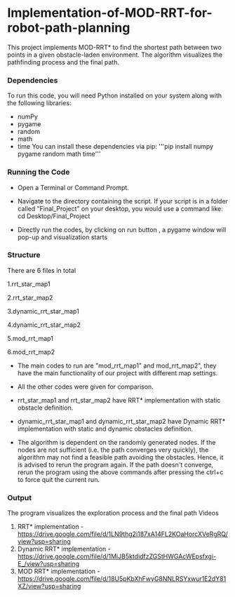 # Implementation-of-MOD-RRT-for-robot-path-planning

This project implements MOD-RRT* to find the shortest path between two points in a given obstacle-laden environment. The algorithm visualizes the pathfinding process and the final path.

### Dependencies
To run this code, you will need Python installed on your system along with the following libraries:
- numPy
- pygame
- random
- math
- time
You can install these dependencies via pip:
'''pip install numpy pygame random math time'''


### Running the Code
- Open a Terminal or Command Prompt.

- Navigate to the directory containing the script. If your script is in a folder called "Final_Project" on your desktop, you would use a command like:
cd Desktop/Final_Project

- Directly run the codes, by clicking on run button , a pygame window will pop-up and visualization starts

### Structure

There are 6 files in total
 
1.rrt_star_map1

2.rrt_star_map2

3.dynamic_rrt_star_map1

4.dynamic_rrt_star_map2

5.mod_rrt_map1

6.mod_rrt_map2

- The main codes to run are "mod_rrt_map1" and mod_rrt_map2", they have the main functionality of our project with different map settings.

- All the other codes were given for comparison.

- rrt_star_map1 and rrt_star_map2 have RRT* implementation with static obstacle definition.

- dynamic_rrt_star_map1 and dynamic_rrt_star_map2 have Dynamic RRT* implementation with static and dynamic obstacles definition.

- The algorithm is dependent on the randomly generated nodes. If the nodes are not sufficient (i.e. the path converges very quickly), the algorithm may not find a feasible path avoiding the obstacles. Hence, it is advised to rerun the program again. If the path doesn't converge, rerun the program using the above commands after pressing the ctrl+c to force quit the current run.

### Output
The program visualizes the exploration process and the final path
Videos

1. RRT* implementation - https://drive.google.com/file/d/1LN9thg2i187xA14FL2KOaHorcXVeRgRQ/view?usp=sharing
2. Dynamic RRT* implementation - https://drive.google.com/file/d/1MiJB5ktdidfzZGStHWGAcWEpsfxgi-E_/view?usp=sharing
3. MOD RRT* implementation - https://drive.google.com/file/d/18U5pKbXhFwyG8NNLRSYxwur1E2dY81XZ/view?usp=sharing

